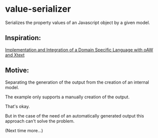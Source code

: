 value-serializer
================

Serializes the property values of an Javascript object by a given model.

Inspiration:
------------

[Implementation and Integration of 
a Domain Specific Language with 
oAW and Xtext](http://www.mt-ag.com/fileadmin/user_upload/Spezial/MTAG-Implementation_and_Integration_of_a_DSL.pdf)

Motive:
-------

Separating the generation of the output from the creation of an internal model.

The example only supports a manually creation of the output.

That's okay.

But in the case of the need of an automatically generated output this approach can't solve the problem.

(Next time more...)

